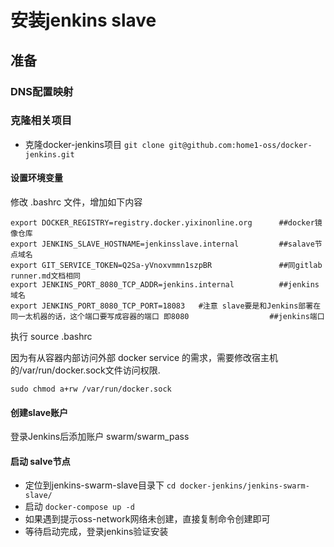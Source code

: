 # 安装jenkins slave

## 准备

### DNS配置映射

### 克隆相关项目

- 克隆docker-jenkins项目 `git clone git@github.com:home1-oss/docker-jenkins.git`

#### 设置环境变量

修改 .bashrc 文件，增加如下内容

    export DOCKER_REGISTRY=registry.docker.yixinonline.org      ##docker镜像仓库
    export JENKINS_SLAVE_HOSTNAME=jenkinsslave.internal         ##salave节点域名
    export GIT_SERVICE_TOKEN=Q2Sa-yVnoxvmmn1szpBR               ##同gitlab runner.md文档相同
    export JENKINS_PORT_8080_TCP_ADDR=jenkins.internal          ##jenkins域名
    export JENKINS_PORT_8080_TCP_PORT=18083   #注意 slave要是和Jenkins部署在同一太机器的话，这个端口要写成容器的端口 即8080                  ##jenkins端口

执行 source .bashrc

因为有从容器内部访问外部 docker service 的需求，需要修改宿主机的/var/run/docker.sock文件访问权限.

    sudo chmod a+rw /var/run/docker.sock

#### 创建slave账户

登录Jenkins后添加账户 swarm/swarm_pass

#### 启动 salve节点

- 定位到jenkins-swarm-slave目录下 `cd docker-jenkins/jenkins-swarm-slave/`
- 启动 `docker-compose up -d`
- 如果遇到提示oss-network网络未创建，直接复制命令创建即可
- 等待启动完成，登录jenkins验证安装